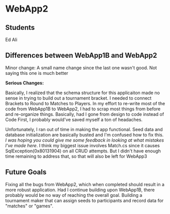 # WebApp2
 
## Students

Ed Ali

## Differences between WebApp1B and WebApp2

Minor change: A small name change since the last one wasn't good. Not saying this one is much better

**Serious Changes:**

Basically, I realized that the schema structure for this applicaiton made no sense in trying to build out a tournament bracket. I needed to connect Brackets to Round to Matches to Players. In my effort to re-write most of the code from WebApp1B to WebApp2, I had to scrap most things from before and re-organize things. Basically, had I gone from design to code instead of Code First, I probably would've saved myself a ton of headaches.

Unfortunately, I ran out of time in making the app functional. Seed data and database initialization are basically busted and I'm confused how to fix this. *I was hoping you could give me some feedback in looking at what mistakes I've made here*.  I think my biggest issue involves Match.cs since it causes SqlException(0x80131904) on all CRUD attempts. But I didn't have enough time remaining to address that, so that will also be left for WebApp3

## Future Goals

Fixing all the bugs from WebApp2, which when completed should result in a more robust application. Had I continue building upon WebApp1B, there probably would be no way of reaching the overall goal. Building a tournament maker that can assign seeds to participants and record data for "matches" or "games". 
